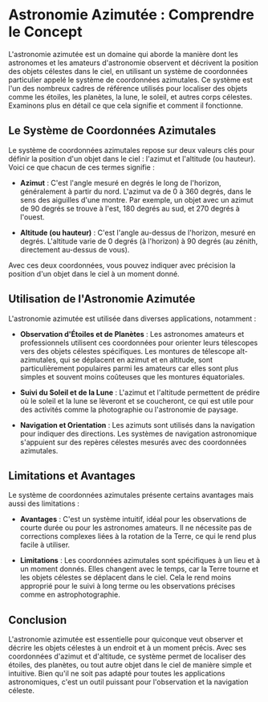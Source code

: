 # Astronomie Azimutée : Comprendre le Concept

L'astronomie azimutée est un domaine qui aborde la manière dont les astronomes et les amateurs d'astronomie observent et décrivent la position des objets célestes dans le ciel, en utilisant un système de coordonnées particulier appelé le système de coordonnées azimutales. Ce système est l'un des nombreux cadres de référence utilisés pour localiser des objets comme les étoiles, les planètes, la lune, le soleil, et autres corps célestes. Examinons plus en détail ce que cela signifie et comment il fonctionne.

## Le Système de Coordonnées Azimutales

Le système de coordonnées azimutales repose sur deux valeurs clés pour définir la position d'un objet dans le ciel : l'azimut et l'altitude (ou hauteur). Voici ce que chacun de ces termes signifie :

- **Azimut** : C'est l'angle mesuré en degrés le long de l'horizon, généralement à partir du nord. L'azimut va de 0 à 360 degrés, dans le sens des aiguilles d'une montre. Par exemple, un objet avec un azimut de 90 degrés se trouve à l'est, 180 degrés au sud, et 270 degrés à l'ouest.

- **Altitude (ou hauteur)** : C'est l'angle au-dessus de l'horizon, mesuré en degrés. L'altitude varie de 0 degrés (à l'horizon) à 90 degrés (au zénith, directement au-dessus de vous).

Avec ces deux coordonnées, vous pouvez indiquer avec précision la position d'un objet dans le ciel à un moment donné.

## Utilisation de l'Astronomie Azimutée

L'astronomie azimutée est utilisée dans diverses applications, notamment :

- **Observation d'Étoiles et de Planètes** : Les astronomes amateurs et professionnels utilisent ces coordonnées pour orienter leurs télescopes vers des objets célestes spécifiques. Les montures de télescope alt-azimutales, qui se déplacent en azimut et en altitude, sont particulièrement populaires parmi les amateurs car elles sont plus simples et souvent moins coûteuses que les montures équatoriales.

- **Suivi du Soleil et de la Lune** : L'azimut et l'altitude permettent de prédire où le soleil et la lune se lèveront et se coucheront, ce qui est utile pour des activités comme la photographie ou l'astronomie de paysage.

- **Navigation et Orientation** : Les azimuts sont utilisés dans la navigation pour indiquer des directions. Les systèmes de navigation astronomique s'appuient sur des repères célestes mesurés avec des coordonnées azimutales.

## Limitations et Avantages

Le système de coordonnées azimutales présente certains avantages mais aussi des limitations :

- **Avantages** : C'est un système intuitif, idéal pour les observations de courte durée ou pour les astronomes amateurs. Il ne nécessite pas de corrections complexes liées à la rotation de la Terre, ce qui le rend plus facile à utiliser.

- **Limitations** : Les coordonnées azimutales sont spécifiques à un lieu et à un moment donnés. Elles changent avec le temps, car la Terre tourne et les objets célestes se déplacent dans le ciel. Cela le rend moins approprié pour le suivi à long terme ou les observations précises comme en astrophotographie.

## Conclusion

L'astronomie azimutée est essentielle pour quiconque veut observer et décrire les objets célestes à un endroit et à un moment précis. Avec ses coordonnées d'azimut et d'altitude, ce système permet de localiser des étoiles, des planètes, ou tout autre objet dans le ciel de manière simple et intuitive. Bien qu'il ne soit pas adapté pour toutes les applications astronomiques, c'est un outil puissant pour l'observation et la navigation céleste.